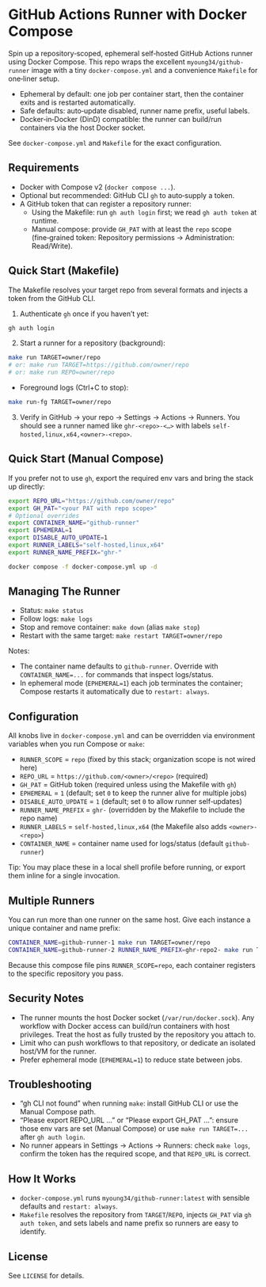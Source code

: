 # GitHub Actions Runner with Docker Compose

Spin up a repository‑scoped, ephemeral self‑hosted GitHub Actions runner using Docker Compose. This repo wraps the excellent `myoung34/github-runner` image with a tiny `docker-compose.yml` and a convenience `Makefile` for one‑liner setup.

- Ephemeral by default: one job per container start, then the container exits and is restarted automatically.
- Safe defaults: auto‑update disabled, runner name prefix, useful labels.
- Docker‑in‑Docker (DinD) compatible: the runner can build/run containers via the host Docker socket.

See `docker-compose.yml` and `Makefile` for the exact configuration.

## Requirements

- Docker with Compose v2 (`docker compose ...`).
- Optional but recommended: GitHub CLI `gh` to auto‑supply a token.
- A GitHub token that can register a repository runner:
  - Using the Makefile: run `gh auth login` first; we read `gh auth token` at runtime.
  - Manual compose: provide `GH_PAT` with at least the `repo` scope (fine‑grained token: Repository permissions → Administration: Read/Write).

## Quick Start (Makefile)

The Makefile resolves your target repo from several formats and injects a token from the GitHub CLI.

1) Authenticate `gh` once if you haven’t yet:

```bash
gh auth login
```

2) Start a runner for a repository (background):

```bash
make run TARGET=owner/repo
# or: make run TARGET=https://github.com/owner/repo
# or: make run REPO=owner/repo
```

- Foreground logs (Ctrl+C to stop):

```bash
make run-fg TARGET=owner/repo
```

3) Verify in GitHub → your repo → Settings → Actions → Runners. You should see a runner named like `ghr-<repo>-<…>` with labels `self-hosted,linux,x64,<owner>-<repo>`.

## Quick Start (Manual Compose)

If you prefer not to use `gh`, export the required env vars and bring the stack up directly:

```bash
export REPO_URL="https://github.com/owner/repo"
export GH_PAT="<your PAT with repo scope>"
# Optional overrides
export CONTAINER_NAME="github-runner"
export EPHEMERAL=1
export DISABLE_AUTO_UPDATE=1
export RUNNER_LABELS="self-hosted,linux,x64"
export RUNNER_NAME_PREFIX="ghr-"

docker compose -f docker-compose.yml up -d
```

## Managing The Runner

- Status: `make status`
- Follow logs: `make logs`
- Stop and remove container: `make down` (alias `make stop`)
- Restart with the same target: `make restart TARGET=owner/repo`

Notes:
- The container name defaults to `github-runner`. Override with `CONTAINER_NAME=...` for commands that inspect logs/status.
- In ephemeral mode (`EPHEMERAL=1`) each job terminates the container; Compose restarts it automatically due to `restart: always`.

## Configuration

All knobs live in `docker-compose.yml` and can be overridden via environment variables when you run Compose or `make`:

- `RUNNER_SCOPE` = `repo` (fixed by this stack; organization scope is not wired here)
- `REPO_URL` = `https://github.com/<owner>/<repo>` (required)
- `GH_PAT` = GitHub token (required unless using the Makefile with `gh`)
- `EPHEMERAL` = `1` (default; set `0` to keep the runner alive for multiple jobs)
- `DISABLE_AUTO_UPDATE` = `1` (default; set `0` to allow runner self‑updates)
- `RUNNER_NAME_PREFIX` = `ghr-` (overridden by the Makefile to include the repo name)
- `RUNNER_LABELS` = `self-hosted,linux,x64` (the Makefile also adds `<owner>-<repo>`)
- `CONTAINER_NAME` = container name used for logs/status (default `github-runner`)

Tip: You may place these in a local shell profile before running, or export them inline for a single invocation.

## Multiple Runners

You can run more than one runner on the same host. Give each instance a unique container and name prefix:

```bash
CONTAINER_NAME=github-runner-1 make run TARGET=owner/repo
CONTAINER_NAME=github-runner-2 RUNNER_NAME_PREFIX=ghr-repo2- make run TARGET=owner/another-repo
```

Because this compose file pins `RUNNER_SCOPE=repo`, each container registers to the specific repository you pass.

## Security Notes

- The runner mounts the host Docker socket (`/var/run/docker.sock`). Any workflow with Docker access can build/run containers with host privileges. Treat the host as fully trusted by the repository you attach to.
- Limit who can push workflows to that repository, or dedicate an isolated host/VM for the runner.
- Prefer ephemeral mode (`EPHEMERAL=1`) to reduce state between jobs.

## Troubleshooting

- “gh CLI not found” when running `make`: install GitHub CLI or use the Manual Compose path.
- “Please export REPO_URL …” or “Please export GH_PAT …”: ensure those env vars are set (Manual Compose) or use `make run TARGET=...` after `gh auth login`.
- No runner appears in Settings → Actions → Runners: check `make logs`, confirm the token has the required scope, and that `REPO_URL` is correct.

## How It Works

- `docker-compose.yml` runs `myoung34/github-runner:latest` with sensible defaults and `restart: always`.
- `Makefile` resolves the repository from `TARGET`/`REPO`, injects `GH_PAT` via `gh auth token`, and sets labels and name prefix so runners are easy to identify.

## License

See `LICENSE` for details.

